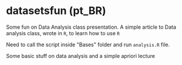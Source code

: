 # datasetsfun (pt_BR)

Some fun on Data Analysis class presentation. A simple article to Data analysis class, wrote in `R`, to learn how to use `R`

Need to call the script inside "Bases" folder and run `analysis.R` file.

Some basic stuff on data analysis and a simple apriori lecture
